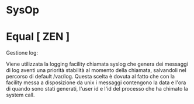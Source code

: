 SysOp
=====


Equal [ ZEN ]
=====


Gestione log:

Viene utilizzata la logging facility chiamata syslog che genera dei messaggi di log aventi una priorità stabilità al momento della chiamata, salvandoli nel percorso di default /var/log.
Questa scelta è dovuta al fatto che con la facility messa a disposizione da unix i messaggi contengono la data e l'ora di quando sono stati generati, l'user id e l'id del processo che ha chimato la system call.
